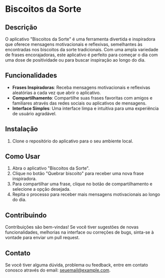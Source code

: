 # Biscoitos da Sorte

## Descrição
O aplicativo "Biscoitos da Sorte" é uma ferramenta divertida e inspiradora que oferece mensagens motivacionais e reflexivas, semelhantes às encontradas nos biscoitos da sorte tradicionais. Com uma ampla variedade de frases encorajadoras, este aplicativo é perfeito para começar o dia com uma dose de positividade ou para buscar inspiração ao longo do dia.

## Funcionalidades

- **Frases Inspiradoras**: Receba mensagens motivacionais e reflexivas aleatórias a cada vez que abrir o aplicativo.
- **Compartilhamento**: Compartilhe suas frases favoritas com amigos e familiares através das redes sociais ou aplicativos de mensagens.
- **Interface Simples**: Uma interface limpa e intuitiva para uma experiência de usuário agradável.

## Instalação

1. Clone o repositório do aplicativo para o seu ambiente local.

## Como Usar

1. Abra o aplicativo "Biscoitos da Sorte".
2. Clique no botão "Quebrar biscoito" para receber uma nova frase inspiradora.
3. Para compartilhar uma frase, clique no botão de compartilhamento e selecione a opção desejada.
4. Repita o processo para receber mais mensagens motivacionais ao longo do dia.

## Contribuindo

Contribuições são bem-vindas! Se você tiver sugestões de novas funcionalidades, melhorias na interface ou correções de bugs, sinta-se à vontade para enviar um pull request.

## Contato

Se você tiver alguma dúvida, problema ou feedback, entre em contato conosco através do email: [seuemail@example.com](mailto:seuemail@example.com).

